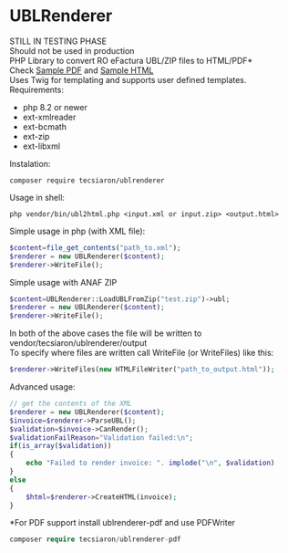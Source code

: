 UBLRenderer
===========

STILL IN TESTING PHASE  
Should not be used in production  
PHP Library to convert RO eFactura UBL/ZIP files to HTML/PDF*  
Check [Sample PDF](https://github.com/TecsiAron/ublrenderer/blob/main/sample_output/sample.pdf) and [Sample HTML](https://github.com/TecsiAron/ublrenderer/blob/main/sample_output/sample.html)  
Uses Twig for templating and supports user defined templates.  
Requirements:  
- php 8.2 or newer  
- ext-xmlreader  
- ext-bcmath  
- ext-zip  
- ext-libxml
  
Instalation:  
```
composer require tecsiaron/ublrenderer
```
Usage in shell:
```
php vendor/bin/ubl2html.php <input.xml or input.zip> <output.html>
```
Simple usage in php (with XML file):
```PHP
$content=file_get_contents("path_to.xml");
$renderer = new UBLRenderer($content);
$renderer->WriteFile();
```
Simple usage with ANAF ZIP
```PHP
$content=UBLRenderer::LoadUBLFromZip("test.zip")->ubl;
$renderer = new UBLRenderer($content);
$renderer->WriteFile();
```
In both of the above cases the file will be written to vendor/tecsiaron/ublrenderer/output  
To specify where files are written call WriteFile (or WriteFiles) like this:  
```PHP
$renderer->WriteFiles(new HTMLFileWriter("path_to_output.html"));
```
Advanced usage:
```PHP
// get the contents of the XML
$renderer = new UBLRenderer($content);
$invoice=$renderer->ParseUBL();
$validation=$invoice->CanRender();
$validationFailReason="Validation failed:\n";
if(is_array($validation))
{
	echo "Failed to render invoice: ". implode("\n", $validation)
}
else
{
	$html=$renderer->CreateHTML(invoice);
}
```
*For PDF support install ublrenderer-pdf and use PDFWriter
```PHP
composer require tecsiaron/ublrenderer-pdf
```